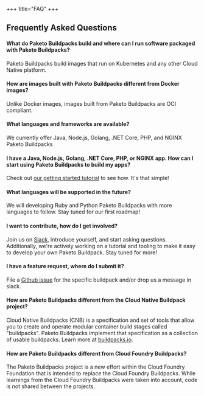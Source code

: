 +++
title="FAQ"
+++

## Frequently Asked Questions

#### What do Paketo Buildpacks build and where can I run software packaged with Paketo Buildpacks?
Paketo Buildpacks build images that run on Kubernetes and any other Cloud Native platform.

#### How are images built with Paketo Buildpacks different from Docker images?
Unlike Docker images, images built from Paketo Buildpacks are OCI compliant.

#### What languages and frameworks are available?
We currently offer Java, Node.js, Golang, .NET Core, PHP, and NGINX Paketo Buildpacks

#### I have a Java, Node.js, Golang, .NET Core, PHP, or NGINX app. How can I start using Paketo Buildpacks to build my apps?
Check out [our getting started tutorial](/docs) to see how. It's that simple!

#### What languages will be supported in the future?
We will developing Ruby and Python Paketo Buildpacks with more languages to follow. Stay tuned for our first roadmap!

#### I want to contribute, how do I get involved?
Join us on [Slack](https://slack.paketo.io), introduce yourself, and start asking questions. Additionally, we're actively working on a tutorial and tooling to make it easy to develop your own Paketo Buildpack. Stay tuned for more!

#### I have a feature request, where do I submit it?
File a [Github issue](https://github.com/paketo-buildpacks) for the specific buildpack and/or drop us a message in slack.

#### How are Paketo Buildpacks different from the Cloud Native Buildpack project?
Cloud Native Buildpacks (CNB) is a specification and set of tools that allow you to create and operate modular container build stages called "buildpacks". Paketo Buildpacks implement that specification as a collection of usable buildpacks. Learn more at [buildpacks.io](https://buildpacks.io).

#### How are Paketo Buildpacks different from Cloud Foundry Buildpacks?
The Paketo Buildpacks project is a new effort within the Cloud Foundry Foundation that is intended to replace the Cloud Foundry Buildpacks. While learnings from the Cloud Foundry Buildpacks were taken into account, code is not shared between the projects.
